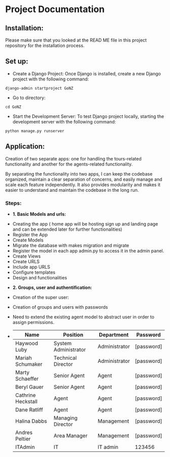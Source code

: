 # Project Documentation

## Installation:

Please make sure that you looked at the READ ME file in this project repository for the installation process.

## Set up:

- Create a Django Project: Once Django is installed, create a new Django project with the following command:

```
django-admin startproject GoNZ
```

- Go to directory:

```
cd GoNZ
```

- Start the Development Server: To test Django project locally, starting the development server with the following command:

```
python manage.py runserver
```

## Application:

Creation of two separate apps: one for handling the tours-related functionality and another for the agents-related functionality.

By separating the functionality into two apps, I can keep the codebase organized, maintain a clear separation of concerns, and easily manage and scale each feature independently. It also provides modularity and makes it easier to understand and maintain the codebase in the long run.

### Steps:

- **1. Basic Models and urls:**

* Creating the app ( home app will be hosting sign up and landing page and can be extended later for further functionalities)
* Register the App
* Create Models
* Migrate the database with makes migration and migrate
* Register the model in each app admin.py to access it in the admin panel.
* Create Views
* Create URLS
* Include app URLS
* Configure templates
* Design and functionalities

- **2. Groups, user and authentification:**

* Creation of the super user:
* Creation of groups and users with passwords
* Need to extend the existing agent model to abstract user in order to assign permissions.

* | Name               | Position             | Department    | Password   |
  | ------------------ | -------------------- | ------------- | ---------- |
  | Haywood Luby       | System Administrator | Administrator | [password] |
  | Mariah Schumaker   | Technical Director   | Administrator | [password] |
  | Marty Schaeffer    | Senior Agent         | Agent         | [password] |
  | Beryl Gauer        | Senior Agent         | Agent         | [password] |
  | Cathrine Heckstall | Agent                | Agent         | [password] |
  | Dane Ratliff       | Agent                | Agent         | [password] |
  | Halina Dabbs       | Managing Director    | Management    | [password] |
  | Andres Peltier     | Area Manager         | Management    | [password] |
  | ITAdmin            | IT                   | IT admin      | 123456     |
